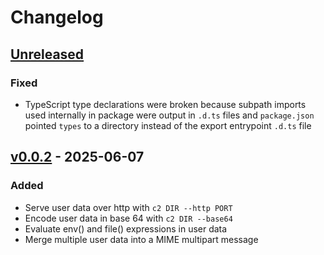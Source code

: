 # Changelog

## [Unreleased]

### Fixed

- TypeScript type declarations were broken because subpath imports
  used internally in package were output in `.d.ts` files and
  `package.json` pointed `types` to a directory instead of the
  export entrypoint `.d.ts` file

## [v0.0.2] - 2025-06-07

### Added

- Serve user data over http with `c2 DIR --http PORT`
- Encode user data in base 64 with `c2 DIR --base64`
- Evaluate env() and file() expressions in user data
- Merge multiple user data into a MIME multipart message

[Unreleased]: https://github.com/eighty4/c2/compare/v0.0.2...HEAD
[v0.0.2]: https://github.com/eighty4/c2/releases/tag/v0.0.2
